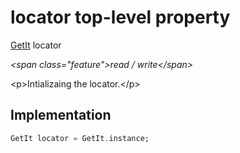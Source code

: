 


# locator top-level property









[GetIt](https:pub.dev/documentation/get_it/7.6.0/get_it/GetIt-class.html) locator
  
_\<span class="feature"\>read / write\</span\>_



\<p\>Intializaing the locator.\</p\>



## Implementation

```dart
GetIt locator = GetIt.instance;
```








